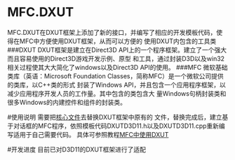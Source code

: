 # MFC.DXUT
MFC.DXUT在DXUT框架上添加了新的接口，并编写了相应的开发模板代码，使得在MFC中方便使用DXUT框架，从而可以方便的
使用DXUT内包含的工具类
###DXUT
DXUT框架是建立在Direct3D API上的一个程序框架。建立了一个强大而且容易使用的Direct3D游戏开发示例、原型
和工具，通过封装D3D以及win32相关过程使其大大简化了windows以及Direct3D API的使用。
###MFC
微软基础类库（英语：Microsoft Foundation Classes，简称MFC）是一个微软公司提供的类库，以C++类的形式
封装了Windows API，并且包含一个应用程序框架，以减少应用程序开发人员的工作量。其中包含的类包含大
量Windows句柄封装类和很多Windows的内建控件和组件的封装类。

#使用说明
需要把[核心文件](https://github.com/bjut-hz/MFC.DXUT/tree/master/MFC.DXUT/DXUT/Core)去替换DXUT框架中原有的
文件，替换完成后，建立基于对话框的MFC程序，依照模板代码DXUTD3D11.h以及DXUTD3D11.cpp重新编写适用于自己需要代码。
具体可参照教程[MFC中使用DXUT](#)

#开发进度
目前已对D3D11的DXUT框架进行了适配
